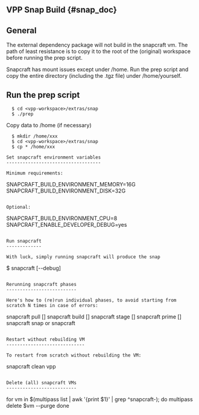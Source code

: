 VPP Snap Build   {#snap_doc}
--------------

General
-------

The external dependency package will not build in the snapcraft
vm. The path of least resistance is to copy it to the root of the
(original) workspace before running the prep script.

Snapcraft has mount issues except under /home. Run the prep script and
copy the entire directory (including the .tgz file) under
/home/yourself.

Run the prep script
-------------------

```
  $ cd <vpp-workspace>/extras/snap
  $ ./prep
```

Copy data to /home (if necessary)

```
  $ mkdir /home/xxx
  $ cd <vpp-workspace>/extras/snap
  $ cp * /home/xxx

Set snapcraft environment variables
-----------------------------------

Minimum requirements:

```
  SNAPCRAFT_BUILD_ENVIRONMENT_MEMORY=16G
  SNAPCRAFT_BUILD_ENVIRONMENT_DISK=32G
```

Optional:

```
  SNAPCRAFT_BUILD_ENVIRONMENT_CPU=8
  SNAPCRAFT_ENABLE_DEVELOPER_DEBUG=yes
```

Run snapcraft
-------------

With luck, simply running snapcraft will produce the snap

```
  $ <environment-variable-settings> snapcraft [--debug]
```

Rerunning snapcraft phases
--------------------------

Here's how to (re)run individual phases, to avoid starting from
scratch N times in case of errors:

```
  snapcraft pull [<part-name>]
  snapcraft build [<part-name>]
  snapcraft stage [<part-name>]
  snapcraft prime [<part-name>]
  snapcraft snap or snapcraft
```

Restart without rebuilding VM
-----------------------------

To restart from scratch without rebuilding the VM:

```
  snapcraft clean vpp
```

Delete (all) snapcraft VMs
--------------------------

```
  for vm in $(multipass list | awk '{print $1}' | grep ^snapcraft-); do
  	multipass delete $vm --purge
  done
```
